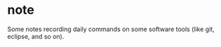 note
====

Some notes recording daily commands on some software tools (like git, eclipse, and so on).